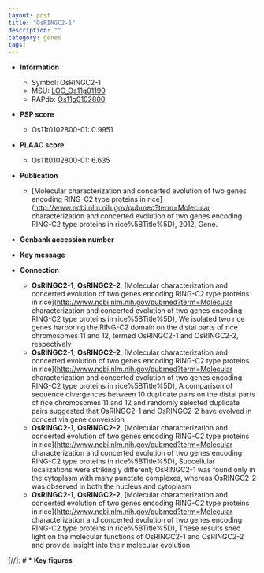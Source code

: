 ```yaml
---
layout: post
title: "OsRINGC2-1"
description: ""
category: genes
tags: 
---
```


* **Information**  
    + Symbol: OsRINGC2-1  
    + MSU: [LOC_Os11g01190](http://rice.plantbiology.msu.edu/cgi-bin/ORF_infopage.cgi?orf=LOC_Os11g01190)  
    + RAPdb: [Os11g0102800](http://rapdb.dna.affrc.go.jp/viewer/gbrowse_details/irgsp1?name=Os11g0102800)  

* **PSP score**  
    + Os11t0102800-01: 0.9951 

* **PLAAC score**  
    + Os11t0102800-01: 6.635 

* **Publication**  
    + [Molecular characterization and concerted evolution of two genes encoding RING-C2 type proteins in rice](http://www.ncbi.nlm.nih.gov/pubmed?term=Molecular characterization and concerted evolution of two genes encoding RING-C2 type proteins in rice%5BTitle%5D), 2012, Gene.

* **Genbank accession number**  

* **Key message**  

* **Connection**  
    + __OsRINGC2-1__, __OsRINGC2-2__, [Molecular characterization and concerted evolution of two genes encoding RING-C2 type proteins in rice](http://www.ncbi.nlm.nih.gov/pubmed?term=Molecular characterization and concerted evolution of two genes encoding RING-C2 type proteins in rice%5BTitle%5D), We isolated two rice genes harboring the RING-C2 domain on the distal parts of rice chromosomes 11 and 12, termed OsRINGC2-1 and OsRINGC2-2, respectively
    + __OsRINGC2-1__, __OsRINGC2-2__, [Molecular characterization and concerted evolution of two genes encoding RING-C2 type proteins in rice](http://www.ncbi.nlm.nih.gov/pubmed?term=Molecular characterization and concerted evolution of two genes encoding RING-C2 type proteins in rice%5BTitle%5D), A comparison of sequence divergences between 10 duplicate pairs on the distal parts of rice chromosomes 11 and 12 and randomly selected duplicate pairs suggested that OsRINGC2-1 and OsRINGC2-2 have evolved in concert via gene conversion
    + __OsRINGC2-1__, __OsRINGC2-2__, [Molecular characterization and concerted evolution of two genes encoding RING-C2 type proteins in rice](http://www.ncbi.nlm.nih.gov/pubmed?term=Molecular characterization and concerted evolution of two genes encoding RING-C2 type proteins in rice%5BTitle%5D), Subcellular localizations were strikingly different; OsRINGC2-1 was found only in the cytoplasm with many punctate complexes, whereas OsRINGC2-2 was observed in both the nucleus and cytoplasm
    + __OsRINGC2-1__, __OsRINGC2-2__, [Molecular characterization and concerted evolution of two genes encoding RING-C2 type proteins in rice](http://www.ncbi.nlm.nih.gov/pubmed?term=Molecular characterization and concerted evolution of two genes encoding RING-C2 type proteins in rice%5BTitle%5D), These results shed light on the molecular functions of OsRINGC2-1 and OsRINGC2-2 and provide insight into their molecular evolution

[//]: # * **Key figures**  


